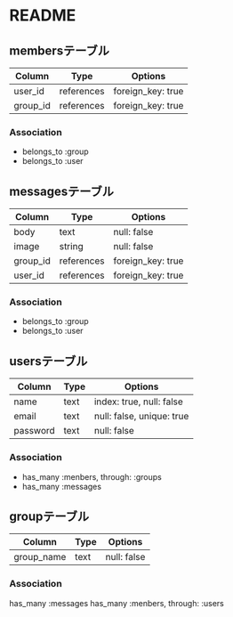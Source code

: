 # README

## membersテーブル
Column | Type | Options
--- | --- | ---
user_id | references | foreign_key: true
group_id | references | foreign_key: true

### Association
- belongs_to :group
- belongs_to :user



## messagesテーブル

Column | Type | Options
--- | --- | ---
body | text | null: false
image | string | null: false
group_id | references | foreign_key: true
user_id | references | foreign_key: true

### Association
- belongs_to :group
- belongs_to :user


## usersテーブル

Column | Type | Options
--- | --- | ---
name | text | index: true, null: false
email | text | null: false, unique: true
password | text | null: false

### Association
- has_many :menbers, through: :groups
- has_many :messages



## groupテーブル

Column | Type | Options
--- | --- | ---
group_name | text | null: false

### Association
has_many :messages
has_many :menbers, through: :users

